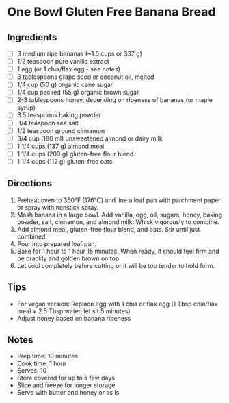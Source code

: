 # One Bowl Gluten Free Banana Bread

## Ingredients
- [ ] 3 medium ripe bananas (~1.5 cups or 337 g)
- [ ] 1/2 teaspoon pure vanilla extract
- [ ] 1 egg (or 1 chia/flax egg - see notes)
- [ ] 3 tablespoons grape seed or coconut oil, melted
- [ ] 1/4 cup (50 g) organic cane sugar
- [ ] 1/4 cup packed (55 g) organic brown sugar
- [ ] 2-3 tablespoons honey, depending on ripeness of bananas (or maple syrup)
- [ ] 3.5 teaspoons baking powder
- [ ] 3/4 teaspoon sea salt
- [ ] 1/2 teaspoon ground cinnamon
- [ ] 3/4 cup (180 ml) unsweetened almond or dairy milk
- [ ] 1 1/4 cups (137 g) almond meal
- [ ] 1 1/4 cups (200 g) gluten-free flour blend
- [ ] 1 1/4 cups (112 g) gluten-free oats

## Directions
1. Preheat oven to 350°F (176°C) and line a loaf pan with parchment paper or spray with nonstick spray.
2. Mash banana in a large bowl. Add vanilla, egg, oil, sugars, honey, baking powder, salt, cinnamon, and almond milk. Whisk vigorously to combine.
3. Add almond meal, gluten-free flour blend, and oats. Stir until just combined.
4. Pour into prepared loaf pan.
5. Bake for 1 hour to 1 hour 15 minutes. When ready, it should feel firm and be crackly and golden brown on top.
6. Let cool completely before cutting or it will be too tender to hold form.

## Tips
- For vegan version: Replace egg with 1 chia or flax egg (1 Tbsp chia/flax meal + 2.5 Tbsp water, let sit 5 minutes)
- Adjust honey based on banana ripeness

## Notes
- Prep time: 10 minutes
- Cook time: 1 hour
- Serves: 10
- Store covered for up to a few days
- Slice and freeze for longer storage
- Serve with butter and honey or as is